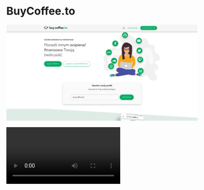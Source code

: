 # BuyCoffee.to


![BuyCoffee.to website](/images/buycoffee-to-screenshot.png)

![](https://raw.githubusercontent.com/buycoffee-to/.github/main/videos/buycoffee-to-immediately.mp4)
